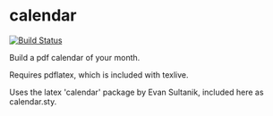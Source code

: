 calendar
============
[![Build Status](https://travis-ci.org/richardmillson/galois.svg)](https://travis-ci.org/richardmillson/galois)

Build a pdf calendar of your month.

Requires pdflatex, which is included with texlive.

Uses the latex 'calendar' package by Evan Sultanik, included here as calendar.sty.
